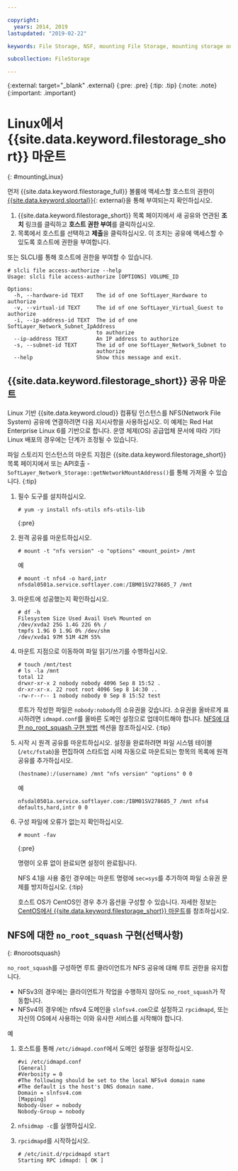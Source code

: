 ```yaml
---

copyright:
  years: 2014, 2019
lastupdated: "2019-02-22"

keywords: File Storage, NSF, mounting File Storage, mounting storage on Linux,

subcollection: FileStorage

---
```

{:external: target="_blank" .external}
{:pre: .pre}
{:tip: .tip}
{:note: .note}
{:important: .important}

# Linux에서 {{site.data.keyword.filestorage_short}} 마운트
{: #mountingLinux}

먼저 {{site.data.keyword.filestorage_full}} 볼륨에 액세스할 호스트의 권한이 [{{site.data.keyword.slportal}}](https://control.softlayer.com/){: external}을 통해 부여되는지 확인하십시오.

1. {{site.data.keyword.filestorage_short}} 목록 페이지에서 새 공유와 연관된 **조치** 링크를 클릭하고 **호스트 권한 부여**를 클릭하십시오.
2. 목록에서 호스트를 선택하고 **제출**을 클릭하십시오. 이 조치는 공유에 액세스할 수 있도록 호스트에 권한을 부여합니다.

또는 SLCLI를 통해 호스트에 권한을 부여할 수 있습니다.
```
# slcli file access-authorize --help
Usage: slcli file access-authorize [OPTIONS] VOLUME_ID

Options:
  -h, --hardware-id TEXT    The id of one SoftLayer_Hardware to authorize
  -v, --virtual-id TEXT     The id of one SoftLayer_Virtual_Guest to authorize
  -i, --ip-address-id TEXT  The id of one SoftLayer_Network_Subnet_IpAddress
                            to authorize
  --ip-address TEXT         An IP address to authorize
  -s, --subnet-id TEXT      The id of one SoftLayer_Network_Subnet to
                            authorize
  --help                    Show this message and exit.
```

## {{site.data.keyword.filestorage_short}} 공유 마운트

Linux 기반 {{site.data.keyword.cloud}} 컴퓨팅 인스턴스를 NFS(Network File System) 공유에 연결하려면 다음 지시사항을 사용하십시오. 이 예제는 Red Hat Enterprise Linux 6를 기반으로 합니다. 운영 체제(OS) 공급업체 문서에 따라 기타 Linux 배포의 경우에는 단계가 조정될 수 있습니다.

파일 스토리지 인스턴스의 마운트 지점은 {{site.data.keyword.filestorage_short}} 목록 페이지에서 또는 API호출 - `SoftLayer_Network_Storage::getNetworkMountAddress()`를 통해 가져올 수 있습니다.
{:tip}

1. 필수 도구를 설치하십시오.
   ```
   # yum -y install nfs-utils nfs-utils-lib
   ```
   {:pre}

2. 원격 공유를 마운트하십시오.
   ```
   # mount -t "nfs version" -o "options" <mount_point> /mnt
   ```

   예
   ```
   # mount -t nfs4 -o hard,intr
   nfsdal0501a.service.softlayer.com:/IBM01SV278685_7 /mnt
   ```

3. 마운트에 성공했는지 확인하십시오.
   ```
   # df -h
   Filesystem Size Used Avail Use% Mounted on
   /dev/xvda2 25G 1.4G 22G 6% /
   tmpfs 1.9G 0 1.9G 0% /dev/shm
   /dev/xvda1 97M 51M 42M 55%
   ```

4. 마운트 지점으로 이동하여 파일 읽기/쓰기를 수행하십시오.
   ```
   # touch /mnt/test
   # ls -la /mnt
   total 12
   drwxr-xr-x 2 nobody nobody 4096 Sep 8 15:52 .
   dr-xr-xr-x. 22 root root 4096 Sep 8 14:30 ..
   -rw-r--r-- 1 nobody nobody 0 Sep 8 15:52 test
   ```

   루트가 작성한 파일은 `nobody:nobody`의 소유권을 갖습니다. 소유권을 올바르게 표시하려면 `idmapd.conf`를 올바른 도메인 설정으로 업데이트해야 합니다. [NFS에 대한 no_root_squash 구현 방법](#norootsquash) 섹션을 참조하십시오.
   {:tip}

5. 시작 시 원격 공유를 마운트하십시오. 설정을 완료하려면 파일 시스템 테이블(`/etc/fstab`)을 편집하여 스타트업 시에 자동으로 마운트되는 항목의 목록에 원격 공유를 추가하십시오.

   ```
   (hostname):/(username) /mnt "nfs version" "options" 0 0
   ```

   예

   ```
   nfsdal0501a.service.softlayer.com:/IBM01SV278685_7 /mnt nfs4 defaults,hard,intr 0 0
   ```

6. 구성 파일에 오류가 없는지 확인하십시오.

   ```
   # mount -fav
   ```
   {:pre}

   명령이 오류 없이 완료되면 설정이 완료됩니다.

   NFS 4.1을 사용 중인 경우에는 마운트 명령에 `sec=sys`를 추가하여 파일 소유권 문제를 방지하십시오.
   {:tip}

   호스트 OS가 CentOS인 경우 추가 옵션을 구성할 수 있습니다. 자세한 정보는 [CentOS에서 {{site.data.keyword.filestorage_short}} 마운트](/docs/infrastructure/FileStorage?topic=FileStorage-mountingCentOS)를 참조하십시오.


## NFS에 대한 `no_root_squash` 구현(선택사항)
{: #norootsquash}

`no_root_squash`를 구성하면 루트 클라이언트가 NFS 공유에 대해 루트 권한을 유지합니다.
- NFSv3의 경우에는 클라이언트가 작업을 수행하지 않아도 `no_root_squash`가 작동합니다.
- NFSv4의 경우에는 nfsv4 도메인을 `slnfsv4.com`으로 설정하고 `rpcidmapd`, 또는 자신의 OS에서 사용하는 이와 유사한 서비스를 시작해야 합니다.

예

1. 호스트를 통해 `/etc/idmapd.conf`에서 도메인 설정을 설정하십시오.

   ```
   #vi /etc/idmapd.conf
   [General]
   #Verbosity = 0
   #The following should be set to the local NFSv4 domain name
   #The default is the host's DNS domain name.
   Domain = slnfsv4.com
   [Mapping]
   Nobody-User = nobody
   Nobody-Group = nobody
   ```

2. `nfsidmap -c`를 실행하십시오.
3. `rpcidmapd`를 시작하십시오.
   ```
   # /etc/init.d/rpcidmapd start
   Starting RPC idmapd: [ OK ]
   ```
